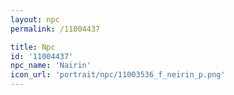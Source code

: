 ```yaml
---
layout: npc
permalink: /11004437

title: Npc
id: '11004437'
npc_name: 'Nairin'
icon_url: 'portrait/npc/11003536_f_neirin_p.png'
---
```

